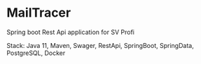 # MailTracer
Spring boot Rest Api application for SV Profi

Stack: Java 11, Maven, Swager, RestApi, SpringBoot, SpringData, PostgreSQL, Docker
